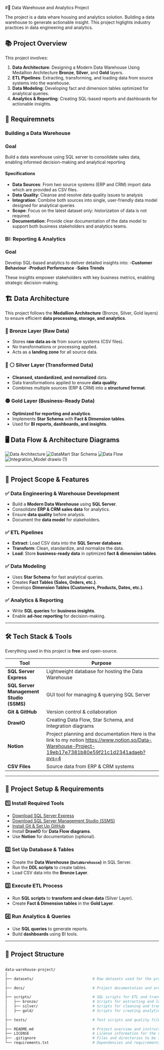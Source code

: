 #🏢 Data Warehouse and Analytics Project 

The project is a data whare housing and analytics solution. Building a data warehouse to generate actionable insight. This project higlights industry practices in data engineering and analytics.

## 📚 Project Overview

This project involves:

1. **Data Architecture**: Designing a Modern Data Warehouse Using Medallion Architecture **Bronze**, **Silver**, and **Gold** layers.
2. **ETL Pipelines**: Extracting, transforming, and loading data from source systems into the warehouse.
3. **Data Modeling**: Developing fact and dimension tables optimized for analytical queries.
4. **Analytics & Reporting**: Creating SQL-based reports and dashboards for actionable insights.

## 🚀 Requiremnets

### Building a Data Warehouse 

### Goal

Build a data warehouse using SQL server to consolidate sales data, enabling  informed decision-making and analytical reporting

#### Specifications
- **Data Sources**: From two source systems (ERP and CRM) import data which are provided as CSV files.
- **Data Quality**: Cleanse and resolve data quality issues to analysis
- **Integration**: Combine both sources into single, user-friendly data model designed for analytical queries
- **Scope**: Focus on the latest dataset only: historization of data is not required.
- **Documentation**: Provide clear documentation of the data model to support both business stakeholders and analytics teams.

### BI: Reporting & Analytics

### Goal

Develop SQL-based analytics to deliver detailed insights into:
-**Customer Behaviour**
-**Product Performance**
-**Sales Trends**

These insights empower stakeholders with key business metrics, enabling strategic decision-making.

## 🏗️ Data Architecture  
This project follows the **Medallion Architecture** (Bronze, Silver, Gold layers) to ensure efficient **data processing, storage, and analytics**.

### **🔸 Bronze Layer (Raw Data)**
- Stores **raw data as-is** from source systems (CSV files).
- No transformations or processing applied.
- Acts as a **landing zone** for all source data.

### **🔸 ⚪ Silver Layer (Transformed Data)**
- **Cleansed, standardized, and normalized** data.
- Data transformations applied to ensure **data quality**.
- Combines multiple sources (ERP & CRM) into a **structured format**.

### **🟡 Gold Layer (Business-Ready Data)**
- **Optimized for reporting and analytics**.
- Implements **Star Schema** with **Fact & Dimension tables**.
- Used for **BI reports, dashboards, and insights**.

## 🖥️ **Data Flow & Architecture Diagrams**
![Data Architecture](https://github.com/user-attachments/assets/65e2b1d1-879b-461f-81ae-ccb8ec154d47)
![DataMart Star Schema](https://github.com/user-attachments/assets/2c4bdaf6-d896-4fed-aaf7-f72621783b00)
![Data Flow](https://github.com/user-attachments/assets/e24d7a2f-718b-43f9-8f45-80a57d57e1ab)
![Integration_Model drawio (1)](https://github.com/user-attachments/assets/06ddb552-4248-4bdc-8660-50a5aa40496c)

---

## 📖 **Project Scope & Features**
### **✅ Data Engineering & Warehouse Development**
- Build a **Modern Data Warehouse** using **SQL Server**.
- Consolidate **ERP & CRM sales data** for analytics.
- Ensure **data quality** before analysis.
- Document the **data model** for stakeholders.

### **✅ ETL Pipelines**
- **Extract**: Load CSV data into the **SQL Server database**.
- **Transform**: Clean, standardize, and normalize the data.
- **Load**: Store **business-ready data** in optimized **fact & dimension tables**.

### **✅ Data Modeling**
- Uses **Star Schema** for fast analytical queries.
- Creates **Fact Tables (Sales, Orders, etc.)**.
- Develops **Dimension Tables (Customers, Products, Dates, etc.)**.

### **✅ Analytics & Reporting**
- Write **SQL queries** for **business insights**.
- Enable **ad-hoc reporting** for decision-making.

---

## 🛠️ **Tech Stack & Tools**
Everything used in this project is **free** and open-source.

| Tool | Purpose |
|------|---------|
| **SQL Server Express** | Lightweight database for hosting the Data Warehouse |
| **SQL Server Management Studio (SSMS)** | GUI tool for managing & querying SQL Server |
| **Git & GitHub** | Version control & collaboration |
| **DrawIO** | Creating Data Flow, Star Schema, and Integration diagrams |
| **Notion** | Project planning and documentation Here is the link to my notion https://www.notion.so/Data-Warehouse-Project-19eb17e7381b80e59f21c1d2341adaeb?pvs=4|
| **CSV Files** | Source data from ERP & CRM systems |

---

## 🚀 **Project Setup & Requirements**
### **1️⃣ Install Required Tools**
- [Download SQL Server Express](https://www.microsoft.com/en-us/sql-server/sql-server-downloads)
- [Download SQL Server Management Studio (SSMS)](https://aka.ms/ssmsfullsetup)
- [Install Git & Set Up GitHub](https://git-scm.com/downloads)
- Install **DrawIO** for **Data Flow diagrams**.
- Use **Notion** for documentation (optional).

### **2️⃣ Set Up Database & Tables**
- Create the **Data Warehouse (`DataWarehouse`)** in SQL Server.
- Run the **DDL scripts** to create tables.
- Load CSV data into the **Bronze Layer**.

### **3️⃣ Execute ETL Process**
- Run **SQL scripts** to **transform and clean data** (Silver Layer).
- Create **Fact & Dimension tables** in the **Gold Layer**.

### **4️⃣ Run Analytics & Queries**
- Use **SQL queries** to generate reports.
- Build **dashboards** using BI tools.
---

## 📂 **Project Structure**
```bash

data-warehouse-project/
│
├── datasets/                           # Raw datasets used for the project (ERP and CRM data)
│
├── docs/                               # Project documentation and architecture details and DraIO
│
├── scripts/                            # SQL scripts for ETL and transformations
│   ├── bronze/                         # Scripts for extracting and loading raw data
│   ├── silver/                         # Scripts for cleaning and transforming data
│   ├── gold/                           # Scripts for creating analytical models
│
├── tests/                              # Test scripts and quality files
│
├── README.md                           # Project overview and instructions
├── LICENSE                             # License information for the repository
├── .gitignore                          # Files and directories to be ignored by Git
└── requirements.txt                    # Dependencies and requirements for the project
